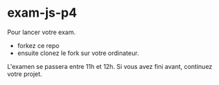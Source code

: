 # exam-js-p4

Pour lancer votre exam.
- forkez ce repo
- ensuite clonez le fork sur votre ordinateur.

L'examen se passera entre 11h et 12h. Si vous avez fini avant, continuez votre projet.

